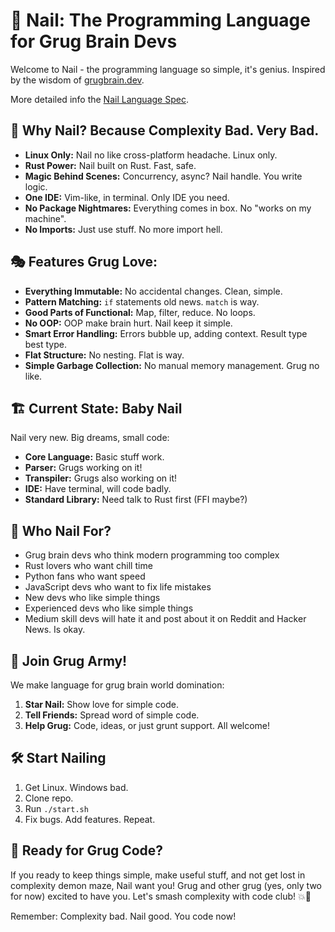 # 🔨 Nail: The Programming Language for Grug Brain Devs

Welcome to Nail - the programming language so simple, it's genius. Inspired by the wisdom of [grugbrain.dev](https://www.grugbrain.dev).

More detailed info the [Nail Language Spec](nail_language_spec.md).

## 🚀 Why Nail? Because Complexity Bad. Very Bad.

- **Linux Only:** Nail no like cross-platform headache. Linux only.
- **Rust Power:** Nail built on Rust. Fast, safe.
- **Magic Behind Scenes:** Concurrency, async? Nail handle. You write logic.
- **One IDE:** Vim-like, in terminal. Only IDE you need.
- **No Package Nightmares:** Everything comes in box. No "works on my machine".
- **No Imports:** Just use stuff. No more import hell.

## 🎭 Features Grug Love:

- **Everything Immutable:** No accidental changes. Clean, simple.
- **Pattern Matching:** `if` statements old news. `match` is way.
- **Good Parts of Functional:** Map, filter, reduce. No loops.
- **No OOP:** OOP make brain hurt. Nail keep it simple.
- **Smart Error Handling:** Errors bubble up, adding context. Result type best type.
- **Flat Structure:** No nesting. Flat is way.
- **Simple Garbage Collection:** No manual memory management. Grug no like.

## 🏗️ Current State: Baby Nail

Nail very new. Big dreams, small code:

- **Core Language:** Basic stuff work.
- **Parser:** Grugs working on it!
- **Transpiler:** Grugs also working on it!
- **IDE:** Have terminal, will code badly.
- **Standard Library:** Need talk to Rust first (FFI maybe?)

## 🤔 Who Nail For?

- Grug brain devs who think modern programming too complex
- Rust lovers who want chill time
- Python fans who want speed
- JavaScript devs who want to fix life mistakes
- New devs who like simple things
- Experienced devs who like simple things
- Medium skill devs will hate it and post about it on Reddit and Hacker News. Is okay.


## 🤝 Join Grug Army!

We make language for grug brain world domination:

1. **Star Nail:** Show love for simple code.
2. **Tell Friends:** Spread word of simple code.
3. **Help Grug:** Code, ideas, or just grunt support. All welcome!

## 🛠️ Start Nailing

1. Get Linux. Windows bad.
2. Clone repo.
3. Run `./start.sh`
4. Fix bugs. Add features. Repeat.

## 🎉 Ready for Grug Code?

If you ready to keep things simple, make useful stuff, and not get lost in complexity demon maze, Nail want you! Grug and other grug (yes, only two for now) excited to have you. Let's smash complexity with code club! 💥🔨

Remember: Complexity bad. Nail good. You code now!
